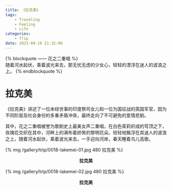 ```yaml
---
title: 《拉克美》
tags:
    - Traveling
    - Feeling
    - Life
categories:
	- Trip
date: 2023-09-16 21:32:00
---
```


{% blockquote —— 花之二重唱 %}  
随着河水起伏，乘着波光来去，那无忧无虑的少女心，轻轻的漂浮在迷人的波浪之上。
{% endblockquote %} 

<!-- more -->

# 拉克美

《拉克美》讲述了一位未经世事的印度祭司女儿和一位为国征战的英国军官，因为不同阶层及社会身份的多重矛盾冲突，最终走向了不可避免的爱情悲剧。

其中，花之二重唱被誉为歌剧史上最美女声二重唱，在白色茉莉织成的穹顶之下，玫瑰花交织在其中，河畔上的满布着娇笑的黎明花朵。轻轻地飘浮在其迷人的波浪之上，随着河水起伏，乘着波光来去，一手迎向河岸，春天睡着鸟儿高歌。

{% img /gallery/trip/0018-lakemei-01.jpg 480 拉克美 %}
<p align="center"><b>拉克美</b></p>

{% img /gallery/trip/0018-lakemei-02.jpg 480 拉克美 %}
<p align="center"><b>拉克美</b></p>